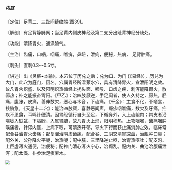 ##### 内庭

〔定位〕足背二、三趾间缝纹端(图39)。

〔解剖〕有足背静脉网；当足背内侧皮神经及第二支分出趾背神经分歧处。

〔功能〕清降胃火，通涤腑气。

〔主治〕齿痛，口㖞，咽痛，喉痹，鼻衄，泄痢，便秘，热病， 足背肿痛。  

〔刺灸〕直刺0.3〜0.5寸。

〔讲述〕出《灵枢•本输》。本穴位于历兑之后；兑为口、为门 (《易经》），历兑为大门，此穴为庭门，因名。穴属胃经所溜荥水穴，具有清降胃火，宣泄阳明之效。故凡胃火炽盛、以及阳明炽热循经上扰头面、咽喉、口齿之疾，刺泻能降胃火，散邪热；补之能振奋胃阳。《甲乙》：治四肢厥逆，手足闷者，使人久持之，厥热，胫痛，腹胀，皮痛，善伸数欠，恶心与木音，下齿痛。《千金》：主食不化，不嗜食，挟脐急。《天星十二穴》：能治四肢厥，喜静恶闻声，瘾疹咽喉痛，数欠及牙痛，疟疾不思食，耳鸣针便清。因胃经循行自头至足，下循鼻外，入上齿龈内；其支者沿喉咙入缺盆，下膈膜，入属胃腑，故凡胃火上炽，阳明积热，上攻咽喉，齿痛咽肿喉痛者，针泻内庭，上病下取，可清热开郁，导火下行而获止痛消肿之效。临床常配合谷治胃火齿痛；配复溜治阴虚齿痛。配合谷、三阴交清胃凉血，治龈肿口臭；配外关、公孙降火平呃，治热呃；配中脘、三里降逆止呕，治胃热呕吐；配支沟、上巨虚泻火通便，治便秘；配神门清心泻火宁心，治癫乱。配内关、曲池治腹痛泄泻；配太溪、仆参治足痠麻木。

<img src="img/图39.jpg" style="zoom:80%;" />
